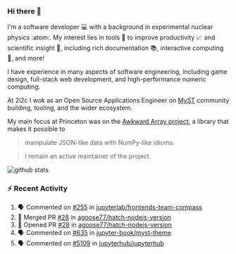 ### Hi there 👋 

I'm a software developer 💻 with a background in experimental nuclear physics :atom:. My interest lies in tools :wrench: to improve productivity :chart_with_upwards_trend: and scientific insight :telescope:, including rich documentation 📚, interactive computing 🧮, and more! 

I have experience in many aspects of software engineering, including game design, full-stack web development, and high-performance numeric computing. 

At 2i2c I wok as an Open Source Applications Engineer on [MyST](https://github.com/jupyter-book/mystmd) community building, tooling, and the wider ecosystem. 

My main focus at Princeton was on the [Awkward Array project](awkward-array.org/), a library that makes it possible to 
> manipulate JSON-like data with NumPy-like idioms.

> I remain an active maintainer of the project. 

![github stats](https://github-readme-stats.vercel.app/api?username=agoose77&show_icons=true&hide_rank=true&hide_title=true&bg_color=30,e76445,904e95&text_color=efe3ec&icon_color=efe3ec)
<!--
**agoose77/agoose77** is a ✨ _special_ ✨ repository because its `README.md` (this file) appears on your GitHub profile.

Here are some ideas to get you started:

- 🔭 I’m currently working on ...
- 🌱 I’m currently learning ...
- 👯 I’m looking to collaborate on ...
- 🤔 I’m looking for help with ...
- 💬 Ask me about ...
- 📫 How to reach me: ...
- 😄 Pronouns: ...
- ⚡ Fun fact: ...
-->

### :zap: Recent Activity

<!--START_SECTION:activity-->
1. 🗣 Commented on [#255](https://github.com/jupyterlab/frontends-team-compass/issues/255#issuecomment-3112557935) in [jupyterlab/frontends-team-compass](https://github.com/jupyterlab/frontends-team-compass)
2. 🎉 Merged PR [#28](https://github.com/agoose77/hatch-nodejs-version/pull/28) in [agoose77/hatch-nodejs-version](https://github.com/agoose77/hatch-nodejs-version)
3. 💪 Opened PR [#28](https://github.com/agoose77/hatch-nodejs-version/pull/28) in [agoose77/hatch-nodejs-version](https://github.com/agoose77/hatch-nodejs-version)
4. 🗣 Commented on [#635](https://github.com/jupyter-book/myst-theme/issues/635#issuecomment-3110335376) in [jupyter-book/myst-theme](https://github.com/jupyter-book/myst-theme)
5. 🗣 Commented on [#5109](https://github.com/jupyterhub/jupyterhub/pull/5109#issuecomment-3109457290) in [jupyterhub/jupyterhub](https://github.com/jupyterhub/jupyterhub)
<!--END_SECTION:activity-->
